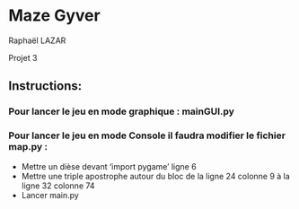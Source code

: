 # Maze Gyver 

Raphaël LAZAR

Projet 3



## Instructions:



### Pour lancer le jeu en mode graphique : mainGUI.py


### Pour lancer le jeu en mode Console il faudra modifier le fichier map.py :

* Mettre un dièse devant ‘import pygame’ ligne 6
* Mettre une triple apostrophe autour du bloc de la ligne 24 colonne 9 à la ligne 32 colonne 74
* Lancer main.py